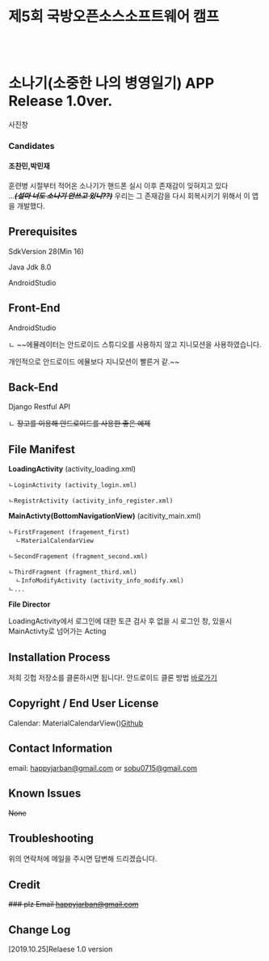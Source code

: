 # 제5회 국방오픈소스소프트웨어 캠프
<br/><br/>

# 소나기(소중한 나의 병영일기)  APP Release 1.0ver.

사진창 

### Candidates
 #### 조찬민,박민재
훈련병 시절부터 적어온 소나기가 핸드폰 실시 이후 존재감이 잊혀지고 있다<br>...*****~~(설마 너도 소나기 안쓰고 있니??)~~*****
우리는 그 존재감을 다시 회복시키기 위해서 이 앱을 개발했다.

## Prerequisites
  SdkVersion 28(Min 16)
  
  Java Jdk 8.0
  
  AndroidStudio

## Front-End

  AndroidStudio
	
	
  ㄴ ~~에뮬레이터는 안드로이드 스튜디오를 사용하지 않고 지니모션을 사용하였습니다. 
  
  
  개인적으로 안드로이드 에뮬보다 지니모션이 빨른거 같.~~


## Back-End

  Django Restful API 
	
	
  ㄴ ~~장고를 이용해 안드로이드를 사용한 좋은 예제~~
  
 
  
## File Manifest

**LoadingActivity** (activity_loading.xml)

 	ㄴLoginActivity (activity_login.xml)
 
 	ㄴRegistrActivity (activity_info_register.xml)
 
 	
 
 
 **MainActivty(BottomNavigationView)** (acitivity_main.xml)
 
 	ㄴFirstFragement (fragement_first)
 	  ㄴMaterialCalendarView
 
 	ㄴSecondFragement (fragment_second.xml)
 
 	ㄴThirdFragment (fragment_third.xml)
	  ㄴInfoModifyActivity (activity_info_modify.xml)
 	ㄴ...
  
  **File Director**

   LoadingActivity에서 로그인에 대한 토큰 검사 후 없을 시 로그인 창, 있을시 MainActivty로 넘어가는 Acting


## Installation Process
   저희 깃헙 저장소를 클론하시면 됩니다!. 
   안드로이드 클론 방법 [바로가기](https://webnautes.tistory.com/1175)
   
   
 ## Copyright / End User License
 
   Calendar: MaterialCalendarView()[Github](https://github.com/prolificinteractive/material-calendarview)
   
 ## Contact Information
  email: happyjarban@gmail.com or sobu0715@gmail.com
   
   
 ## Known Issues
  ~~None~~
 
 
## Troubleshooting
 위의 연락처에 메일을 주시면 답변해 드리겠습니다.

## Credit
  ~~### plz Email happyjarban@gmail.com~~
  
## Change Log
 [2019.10.25]Relaese 1.0 version 
